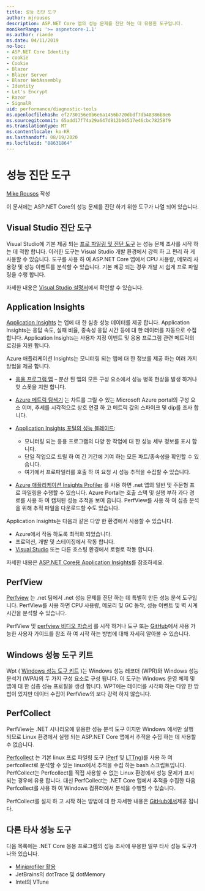 ```yaml
---
title: 성능 진단 도구
author: mjrousos
description: ASP.NET Core 앱의 성능 문제를 진단 하는 데 유용한 도구입니다.
monikerRange: '>= aspnetcore-1.1'
ms.author: riande
ms.date: 04/11/2019
no-loc:
- ASP.NET Core Identity
- cookie
- Cookie
- Blazor
- Blazor Server
- Blazor WebAssembly
- Identity
- Let's Encrypt
- Razor
- SignalR
uid: performance/diagnostic-tools
ms.openlocfilehash: ef2730156e0b6e6a1456b720dbdf7db48386b8e6
ms.sourcegitcommit: 65add17f74a29a647d812b04517e46cbc78258f9
ms.translationtype: MT
ms.contentlocale: ko-KR
ms.lasthandoff: 08/19/2020
ms.locfileid: "88631864"
---
```

# <a name="performance-diagnostic-tools"></a>성능 진단 도구

[Mike Rousos](https://github.com/mjrousos) 작성

이 문서에는 ASP.NET Core의 성능 문제를 진단 하기 위한 도구가 나열 되어 있습니다.

## <a name="visual-studio-diagnostic-tools"></a>Visual Studio 진단 도구

Visual Studio에 기본 제공 되는 [프로 파일링 및 진단 도구](/visualstudio/profiling) 는 성능 문제 조사를 시작 하는 데 적합 합니다. 이러한 도구는 Visual Studio 개발 환경에서 강력 하 고 편리 하 게 사용할 수 있습니다. 도구를 사용 하 여 ASP.NET Core 앱에서 CPU 사용량, 메모리 사용량 및 성능 이벤트를 분석할 수 있습니다. 기본 제공 되는 경우 개발 시 쉽게 프로 파일링을 수행 합니다.

자세한 내용은 [Visual Studio 설명서](/visualstudio/profiling/profiling-overview)에서 확인할 수 있습니다.

## <a name="application-insights"></a>Application Insights

[Application Insights](/azure/application-insights/app-insights-overview) 는 앱에 대 한 심층 성능 데이터를 제공 합니다. Application Insights는 응답 속도, 실패 비율, 종속성 응답 시간 등에 대 한 데이터를 자동으로 수집 합니다. Application Insights는 사용자 지정 이벤트 및 응용 프로그램 관련 메트릭의 로깅을 지원 합니다.

Azure 애플리케이션 Insights는 모니터링 되는 앱에 대 한 정보를 제공 하는 여러 가지 방법을 제공 합니다.

- [응용 프로그램 맵](/azure/application-insights/app-insights-app-map) – 분산 된 앱의 모든 구성 요소에서 성능 병목 현상을 발생 하거나 핫 스폿을 지원 합니다.
- [Azure 메트릭 탐색기](/azure/azure-monitor/platform/metrics-getting-started) 는 차트를 그릴 수 있는 Microsoft Azure portal의 구성 요소 이며, 추세를 시각적으로 상호 연결 하 고 메트릭 값의 스파이크 및 dip를 조사 합니다.
- [Application Insights 포털의 성능 블레이드](/azure/application-insights/app-insights-tutorial-performance):

  - 모니터링 되는 응용 프로그램의 다양 한 작업에 대 한 성능 세부 정보를 표시 합니다.
  - 단일 작업으로 드릴 하 여 긴 기간에 기여 하는 모든 파트/종속성을 확인할 수 있습니다.
  - 여기에서 프로파일러를 호출 하 여 요청 시 성능 추적을 수집할 수 있습니다.

- [Azure 애플리케이션 Insights Profiler](/azure/azure-monitor/app/profiler) 를 사용 하면 .net 앱의 일반 및 주문형 프로 파일링을 수행할 수 있습니다.  Azure Portal는 호출 스택 및 실행 부하 과다 경로를 사용 하 여 캡처된 성능 추적을 보여 줍니다. PerfView를 사용 하 여 심층 분석을 위해 추적 파일을 다운로드할 수도 있습니다.

Application Insights는 다음과 같은 다양 한 환경에서 사용할 수 있습니다.

- Azure에서 작동 하도록 최적화 되었습니다.
- 프로덕션, 개발 및 스테이징에서 작동 합니다.
- [Visual Studio](/azure/application-insights/app-insights-visual-studio) 또는 다른 호스팅 환경에서 로컬로 작동 합니다.

자세한 내용은 [ASP.NET Core용 Application Insights](/azure/application-insights/app-insights-asp-net-core)를 참조하세요.

## <a name="perfview"></a>PerfView

[Perfview](https://github.com/Microsoft/perfview) 는 .net 팀에서 .net 성능 문제를 진단 하는 데 특별히 만든 성능 분석 도구입니다. PerfView를 사용 하면 CPU 사용량, 메모리 및 GC 동작, 성능 이벤트 및 벽 시계 시간을 분석할 수 있습니다.

PerfView 및 [perfview 비디오 자습서](https://channel9.msdn.com/Series/PerfView-Tutorial) 를 시작 하거나 도구 또는 [GitHub](https://github.com/Microsoft/perfview)에서 사용 가능한 사용자 가이드를 참조 하 여 시작 하는 방법에 대해 자세히 알아볼 수 있습니다.

## <a name="windows-performance-toolkit"></a>Windows 성능 도구 키트

Wpt ( [Windows 성능 도구 키트](/windows-hardware/test/wpt/) )는 Windows 성능 레코더 (WPR)와 Windows 성능 분석기 (WPA)의 두 가지 구성 요소로 구성 됩니다. 이 도구는 Windows 운영 체제 및 앱에 대 한 심층 성능 프로필을 생성 합니다. WPT에는 데이터를 시각화 하는 다양 한 방법이 있지만 데이터 수집이 PerfView의 보다 강력 하지 않습니다.

## <a name="perfcollect"></a>PerfCollect

PerfView는 .NET 시나리오에 유용한 성능 분석 도구 이지만 Windows 에서만 실행 되므로 Linux 환경에서 실행 되는 ASP.NET Core 앱에서 추적을 수집 하는 데 사용할 수 없습니다.

[Perfcollect](https://github.com/dotnet/coreclr/blob/master/Documentation/project-docs/linux-performance-tracing.md) 는 기본 linux 프로 파일링 도구 ([Perf](https://perf.wiki.kernel.org/index.php/Main_Page) 및 [LTTng](https://lttng.org/))를 사용 하 여 perfcollect로 분석할 수 있는 linux에서 추적을 수집 하는 bash 스크립트입니다. PerfCollect는 Perfcollect를 직접 사용할 수 없는 Linux 환경에서 성능 문제가 표시 되는 경우에 유용 합니다. 대신 PerfCollect는 .NET Core 앱에서 추적을 수집한 다음 Perfcollect를 사용 하 여 Windows 컴퓨터에서 분석을 수행할 수 있습니다.

PerfCollect를 설치 하 고 시작 하는 방법에 대 한 자세한 내용은 [GitHub에서](https://github.com/dotnet/coreclr/blob/master/Documentation/project-docs/linux-performance-tracing.md)제공 됩니다.

## <a name="other-third-party-performance-tools"></a>다른 타사 성능 도구

다음 목록에는 .NET Core 응용 프로그램의 성능 조사에 유용한 일부 타사 성능 도구가 나와 있습니다.

- [Miniprofiler 활용](https://miniprofiler.com/)
- JetBrains의 dotTrace 및 dotMemory
- Intel의 VTune

